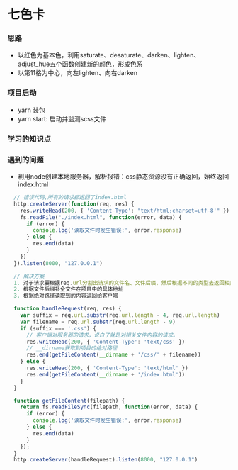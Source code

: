 # 七色卡

### 思路
  - 以红色为基本色，利用saturate、desaturate、darken、lighten、adjust_hue五个函数创建新的颜色，形成色系
  - 以第11格为中心，向左lighten、向右darken

### 项目启动
  - yarn 装包
  - yarn start: 启动并监测scss文件

### 学习的知识点
  

### 遇到的问题
  - 利用node创建本地服务器，解析报错：css静态资源没有正确返回，始终返回index.html
  ```JavaScript
    // 错误代码,所有的请求都返回了index.html
    http.createServer(function(req, res) {
      res.writeHead(200, { 'Content-Type': "text/html;charset=utf-8'" })
      fs.readFile("./index.html", function(error, data) {
        if (error) {
          console.log('读取文件时发生错误:', error.response)
        } else {
          res.end(data)
        }
      })
    }).listen(8000, "127.0.0.1")
  ```
  ```js
    // 解决方案
    1. 对于请求要根据req.url分割出请求的文件名、文件后缀，然后根据不同的类型去返回相应的内容
    2. 根据文件后缀补全文件在项目中的具体地址
    3. 根据绝对路径读取到的内容返回给客户端

    function handleRequest(req, res) {
      var suffix = req.url.substr(req.url.length - 4, req.url.length)
      var filename = req.url.substr(req.url.length - 9)
      if (suffix === '.css') {
        // 客户端对服务器的请求，说白了就是对相关文件内容的请求。
        res.writeHead(200, { 'Content-Type': 'text/css' })
        // __dirname获取到项目的绝对路径
        res.end(getFileContent(__dirname + '/css/' + filename))
      } else {
        res.writeHead(200, { 'Content-Type': 'text/html' })
        res.end(getFileContent(__dirname + '/index.html'))
      }
    }

    function getFileContent(filepath) {
      return fs.readFileSync(filepath, function(error, data) {
        if (error) {
          console.log('读取文件时发生错误:', error.response)
        } else {
          res.end(data)
        }
      });
    }
    http.createServer(handleRequest).listen(8000, "127.0.0.1")
  ```
  
  
